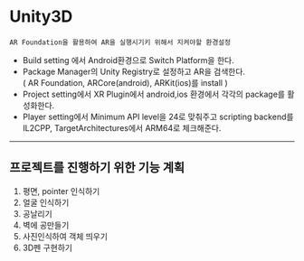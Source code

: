 # Unity3D

    AR Foundation을 활용하여 AR을 실행시기키 위해서 지켜야할 환경설정


- Build setting 에서 Android환경으로 Switch Platform을 한다.  
- Package Manager의 Unity Registry로 설정하고 AR을 검색한다.   
    ( AR Foundation, ARCore(android), ARKit(ios)를 install )
- Project setting에서 XR Plugin에서 android,ios 환경에서 각각의 package를 활성화한다.
- Player setting에서 Minimum API level을 24로 맞춰주고 scripting backend를 IL2CPP, TargetArchitectures에서 ARM64로 체크해준다.
------

## 프로젝트를 진행하기 위한 기능 계획

1. 평면, pointer 인식하기
2. 얼굴 인식하기
3. 공날리기
4. 벽에 공만들기
5. 사진인식하여 객체 띄우기
6. 3D펜 구현하기